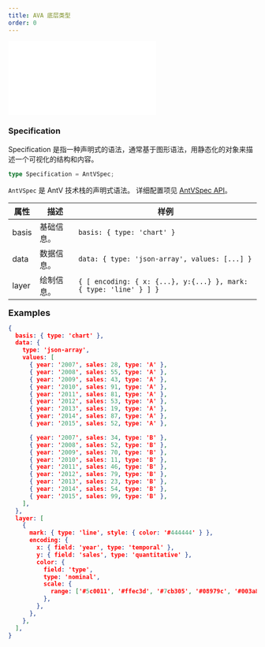```yaml
---
title: AVA 底层类型
order: 0
---
```


<embed src='@/docs/common/style.md'></embed>
### Specification

Specification 是指一种声明式的语法，通常基于图形语法，用静态化的对象来描述一个可视化的结构和内容。

```ts
type Specification = AntVSpec;
```

`AntVSpec` 是 AntV 技术栈的声明式语法。
详细配置项见 [AntVSpec API](https://github.com/antvis/antv-spec/blob/master/API.md)。

| 属性  | 描述       | 样例                                                              |
| ----- | ---------- | ----------------------------------------------------------------- |
| basis | 基础信息。 | `basis: { type: 'chart' }`                                        |
| data  | 数据信息。 | `data: { type: 'json-array', values: [...] }`                     |
| layer | 绘制信息。 | `{ [ encoding: { x: {...}, y:{...} }, mark: { type: 'line' } ] }` |

**<font size=4>Examples</font>**

```json
{
  basis: { type: 'chart' },
  data: {
    type: 'json-array',
    values: [
      { year: '2007', sales: 28, type: 'A' },
      { year: '2008', sales: 55, type: 'A' },
      { year: '2009', sales: 43, type: 'A' },
      { year: '2010', sales: 91, type: 'A' },
      { year: '2011', sales: 81, type: 'A' },
      { year: '2012', sales: 53, type: 'A' },
      { year: '2013', sales: 19, type: 'A' },
      { year: '2014', sales: 87, type: 'A' },
      { year: '2015', sales: 52, type: 'A' },

      { year: '2007', sales: 34, type: 'B' },
      { year: '2008', sales: 52, type: 'B' },
      { year: '2009', sales: 70, type: 'B' },
      { year: '2010', sales: 11, type: 'B' },
      { year: '2011', sales: 46, type: 'B' },
      { year: '2012', sales: 79, type: 'B' },
      { year: '2013', sales: 23, type: 'B' },
      { year: '2014', sales: 54, type: 'B' },
      { year: '2015', sales: 99, type: 'B' },
    ],
  },
  layer: [
    {
      mark: { type: 'line', style: { color: '#444444' } },
      encoding: {
        x: { field: 'year', type: 'temporal' },
        y: { field: 'sales', type: 'quantitative' },
        color: {
          field: 'type',
          type: 'nominal',
          scale: {
            range: ['#5c0011', '#ffec3d', '#7cb305', '#08979c', '#003a8c'],
          },
        },
      },
    },
  ],
}
```

